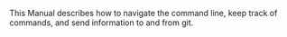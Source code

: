 This Manual describes how to navigate the command line, keep track of commands, and send information to and from git.
